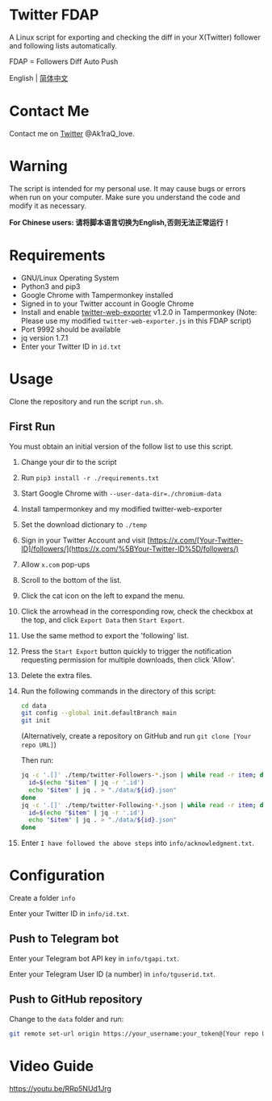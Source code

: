 # Twitter FDAP

A Linux script for exporting and checking the diff in your X(Twitter) follower and following lists automatically.

FDAP = Followers Diff Auto Push

English | [简体中文](README.CN.md)

# Contact Me

Contact me on [Twitter](https://x.com/Ak1raQ_love) @Ak1raQ_love.

# Warning

The script is intended for my personal use. It may cause bugs or errors when run on your computer. Make sure you understand the code and modify it as necessary.

**For Chinese users: 请将脚本语言切换为English,否则无法正常运行！**

# Requirements

- GNU/Linux Operating System
- Python3 and pip3
- Google Chrome with Tampermonkey installed
- Signed in to your Twitter account in Google Chrome
- Install and enable [twitter-web-exporter](https://github.com/prinsss/twitter-web-exporter) v1.2.0 in Tampermonkey (Note: Please use my modified `twitter-web-exporter.js` in this FDAP script)
- Port 9992 should be available
- jq version 1.7.1
- Enter your Twitter ID in `id.txt`

# Usage

Clone the repository and run the script `run.sh`.

## First Run

You must obtain an initial version of the follow list to use this script.

1. Change your dir to the script

2. Run `pip3 install -r ./requirements.txt`

3. Start Google Chrome with `--user-data-dir=./chromium-data`

4. Install tampermonkey and my modified twitter-web-exporter

5. Set the download dictionary to `./temp`

6. Sign in your Twitter Account and visit [https://x.com/[Your-Twitter-ID]/followers/](https://x.com/%5BYour-Twitter-ID%5D/followers/)

7. Allow `x.com` pop-ups

8. Scroll to the bottom of the list.

9. Click the cat icon on the left to expand the menu.

10. Click the arrowhead in the corresponding row, check the checkbox at the top, and click `Export Data` then `Start Export`.

11. Use the same method to export the 'following' list.

12. Press the `Start Export` button quickly to trigger the notification requesting permission for multiple downloads, then click 'Allow'.

13. Delete the extra files.

14. Run the following commands in the directory of this script:
    
    ```bash
    cd data
    git config --global init.defaultBranch main
    git init
    ```
    
    (Alternatively, create a repository on GitHub and run `git clone [Your repo URL]`)
    
    Then run:
    
    ```bash
    jq -c '.[]' ./temp/twitter-Followers-*.json | while read -r item; do
      id=$(echo "$item" | jq -r '.id')
      echo "$item" | jq . > "./data/${id}.json"
    done
    jq -c '.[]' ./temp/twitter-Following-*.json | while read -r item; do
      id=$(echo "$item" | jq -r '.id')
      echo "$item" | jq . > "./data/${id}.json"
    done
    ```

15. Enter `I have followed the above steps` into `info/acknowledgment.txt`.

# Configuration

Create a folder `info`

Enter your Twitter ID in `info/id.txt`.

## Push to Telegram bot

Enter your Telegram bot API key in `info/tgapi.txt`.

Enter your Telegram User ID (a number) in `info/tguserid.txt`.

## Push to GitHub repository

 Change to the `data` folder and run:

```bash
git remote set-url origin https://your_username:your_token@[Your repo URL]
```

# Video Guide

https://youtu.be/RRp5NUd1Jrg
